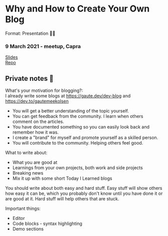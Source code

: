 # Why and How to Create Your Own Blog
Format: Presentation 👨‍🏫

### 9 March 2021 - meetup, Capra
[Slides](https://docs.google.com/presentation/d/1yMCeY4Cyarlz6v9gF0rPkrN7TdqCCE1DdLApnD-YVb0/edit?usp=sharing)  
[Repo](https://github.com/gautemo/blog-devto-backend)

## Private notes 🤫

What's your motivation for blogging?:  
I already write some blogs at https://gaute.dev/dev-blog and https://dev.to/gautemeekolsen
- You will get a better understanding of the topic yourself.  
- You can get feedback from the community. I learn when others comment on the articles. 
- You have documented something so you can easily look back and remember how it was.  
- I create a "brand" for myself and promote yourself as a skilled person.  
- You will contribute to the community. Helping others feel good.  

What to write about:
- What you are good at
- Learnings from your own projects, both work and side projects
- Breaking news
- Mix it up with some short Today I Learned blogs

You should write about both easy and hard stuff. Easy stuff will show others how easy it can be, which you probably don't know until you have done it or are good at it. Hard stuff will help others that are stuck.

Important things:
- Editor
- Code blocks - syntax highlighting
- Demo sections